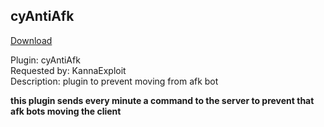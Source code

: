 ## cyAntiAfk
<a href="https://github.com/cydolo/cyPlugins/releases/tag/cypl-antiafk-b1.1" target="_blank">Download</a>

Plugin: cyAntiAfk  
Requested by: KannaExploit  
Description: plugin to prevent moving from afk bot

**this plugin sends every minute a command to the server to prevent that afk bots moving the client**
